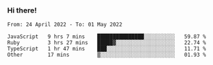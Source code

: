 ### Hi there!

<!--START_SECTION:waka-->

```text
From: 24 April 2022 - To: 01 May 2022

JavaScript   9 hrs 7 mins    ███████████████░░░░░░░░░░   59.87 %
Ruby         3 hrs 27 mins   █████▓░░░░░░░░░░░░░░░░░░░   22.74 %
TypeScript   1 hr 47 mins    ███░░░░░░░░░░░░░░░░░░░░░░   11.71 %
Other        17 mins         ▒░░░░░░░░░░░░░░░░░░░░░░░░   01.93 %
```

<!--END_SECTION:waka-->
